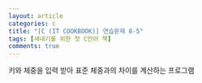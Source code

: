 ```yaml
---
layout: article
categories: c
title: "[C (IT COOKBOOK)] 연습문제 8-5"
tags: [새내기를 위한 첫 C언어 책]
comments: true
---
```


키와 체중을 입력 받아 표준 체중과의 차이를 계산하는 프로그램

<script src="https://gist.github.com/junne47/fa574430dfadcc3288728ff1e37c6451.js"></script>
